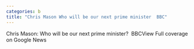 ```yaml
---
categories: b
title: "Chris Mason Who will be our next prime minister  BBC"
---
```

Chris Mason: Who will be our next prime minister?&nbsp;&nbsp;BBCView Full coverage on Google News